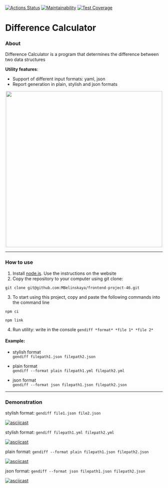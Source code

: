 [![Actions Status](https://github.com/MBelinskaya/frontend-project-46/workflows/hexlet-check/badge.svg)](https://github.com/MBelinskaya/frontend-project-46/actions) [![Maintainability](https://api.codeclimate.com/v1/badges/1227e61f11e6708369a5/maintainability)](https://codeclimate.com/github/MBelinskaya/frontend-project-46/maintainability) [![Test Coverage](https://api.codeclimate.com/v1/badges/1227e61f11e6708369a5/test_coverage)](https://codeclimate.com/github/MBelinskaya/frontend-project-46/test_coverage)

# Difference Calculator

### About
Difference Calculator is a program that determines the difference between two data structures

**Utility features**:

- Support of different input formats: yaml, json
- Report generation in plain, stylish and json formats

<div align="center">
  <img src="https://media.giphy.com/media/gCeh1KDeDaxGu8no4A/giphy.gif" width="500"/>
</div>

---

### How to use
1. Install [node.js](https://nodejs.org/en). Use the instructions on the website
2. Copy the repository to your computer using git clone:
```
git clone git@github.com:MBelinskaya/frontend-project-46.git
```
3. To start using this project, copy and paste the following commands into the command line
```
npm ci
```
```
npm link
```
4. Run utility: write in the console `gendiff *format* *file 1* *file 2*`  
#### Example:  
- stylish format  
`gendiff filepath1.json filepath2.json`

- plain format  
`gendiff --format plain filepath1.yml filepath2.yml`  

- json format  
`gendiff --format json filepath1.json filepath2.json`

---

### Demonstration
stylish format:
`
gendiff file1.json file2.json
`

[![asciicast](https://asciinema.org/a/EOjsvO6dkLu8imMz7aMR6JA7d.svg)](https://asciinema.org/a/EOjsvO6dkLu8imMz7aMR6JA7d)

stylish format:
`
gendiff filepath1.yml filepath2.yml
`

[![asciicast](https://asciinema.org/a/YsAjqouHL9XGIVXXyq2PdevdT.svg)](https://asciinema.org/a/YsAjqouHL9XGIVXXyq2PdevdT)

plain format:
`
gendiff --format plain filepath1.json filepath2.json
`

[![asciicast](https://asciinema.org/a/hLNMK7awJdVF6mKVeiyVYXDAu.svg)](https://asciinema.org/a/hLNMK7awJdVF6mKVeiyVYXDAu)

json format:
`gendiff --format json filepath1.json filepath2.json
`

[![asciicast](https://asciinema.org/a/J6cEWaWSJi4yCBdgtmE2qgEIA.svg)](https://asciinema.org/a/J6cEWaWSJi4yCBdgtmE2qgEIA)
